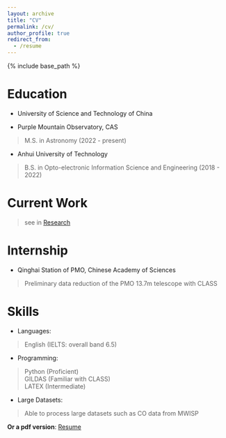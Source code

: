 ```yaml
---
layout: archive
title: "CV"
permalink: /cv/
author_profile: true
redirect_from:
  - /resume
---
```


{% include base_path %}

Education
======

* University of Science and Technology of China
- Purple Mountain Observatory, CAS 
> M.S. in Astronomy \(2022 - present)
* Anhui University of Technology
> B.S. in Opto-electronic Information Science and Engineering \(2018 - 2022)

Current Work
======
> see in [Research](../researches)

Internship
======
- Qinghai Station of PMO, Chinese Academy of Sciences 
> Preliminary data reduction of the PMO 13.7m telescope with CLASS
  
Skills
======
- Languages: 
> English (IELTS: overall band 6.5)
- Programming: 
> Python (Proficient)  
> GILDAS (Familiar with CLASS)  
> LATEX (Intermediate) 

- Large Datasets: 
> Able to process large datasets such as CO data from MWISP

**Or a pdf version**: [Resume](../files/wangdong-dorian.resume.pdf)
